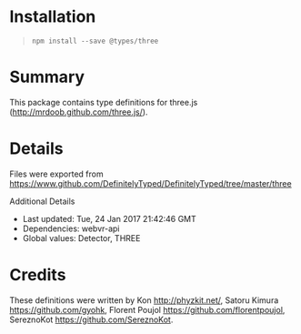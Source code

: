 # Installation
> `npm install --save @types/three`

# Summary
This package contains type definitions for three.js (http://mrdoob.github.com/three.js/).

# Details
Files were exported from https://www.github.com/DefinitelyTyped/DefinitelyTyped/tree/master/three

Additional Details
 * Last updated: Tue, 24 Jan 2017 21:42:46 GMT
 * Dependencies: webvr-api
 * Global values: Detector, THREE

# Credits
These definitions were written by Kon <http://phyzkit.net/>, Satoru Kimura <https://github.com/gyohk>, Florent Poujol <https://github.com/florentpoujol>, SereznoKot <https://github.com/SereznoKot>.
